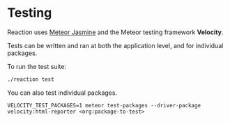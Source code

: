 # Testing
Reaction uses [Meteor Jasmine](https://meteor-testing.readme.io/docs/getting-started) and the Meteor testing framework **Velocity**.

Tests can be written and ran at both the application level, and for individual packages.

To run the test suite:

```bash
./reaction test
```

You can also test individual packages.

```
VELOCITY_TEST_PACKAGES=1 meteor test-packages --driver-package velocity:html-reporter <org:package-to-test>
```
